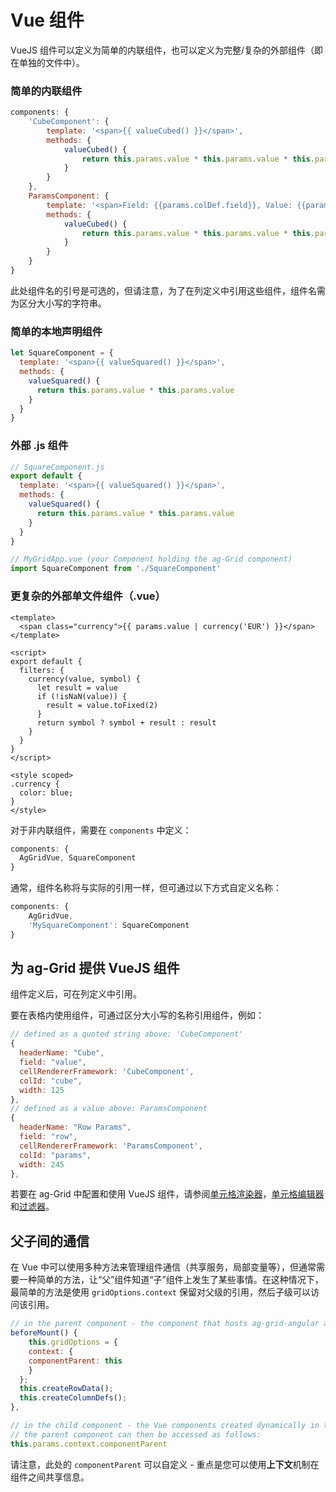 # Vue 组件

VueJS 组件可以定义为简单的内联组件，也可以定义为完整/复杂的外部组件（即在单独的文件中）。

### 简单的内联组件

```js
components: {
    'CubeComponent': {
        template: '<span>{{ valueCubed() }}</span>',
        methods: {
            valueCubed() {
                return this.params.value * this.params.value * this.params.value;
            }
        }
    },
    ParamsComponent: {
        template: '<span>Field: {{params.colDef.field}}, Value: {{params.value}}</span>',
        methods: {
            valueCubed() {
                return this.params.value * this.params.value * this.params.value;
            }
        }
    }
}
```

此处组件名的引号是可选的，但请注意，为了在列定义中引用这些组件，组件名需为区分大小写的字符串。

### 简单的本地声明组件

```js
let SquareComponent = {
  template: '<span>{{ valueSquared() }}</span>',
  methods: {
    valueSquared() {
      return this.params.value * this.params.value
    }
  }
}
```

### 外部 .js 组件

```js
// SquareComponent.js
export default {
  template: '<span>{{ valueSquared() }}</span>',
  methods: {
    valueSquared() {
      return this.params.value * this.params.value
    }
  }
}

// MyGridApp.vue (your Component holding the ag-Grid component)
import SquareComponent from './SquareComponent'
```

### 更复杂的外部单文件组件（.vue）

```vue
<template>
  <span class="currency">{{ params.value | currency('EUR') }}</span>
</template>

<script>
export default {
  filters: {
    currency(value, symbol) {
      let result = value
      if (!isNaN(value)) {
        result = value.toFixed(2)
      }
      return symbol ? symbol + result : result
    }
  }
}
</script>

<style scoped>
.currency {
  color: blue;
}
</style>
```

对于非内联组件，需要在 `components` 中定义：

```js
components: {
  AgGridVue, SquareComponent
}
```

通常，组件名称将与实际的引用一样，但可通过以下方式自定义名称：

```js {3}
components: {
    AgGridVue,
    'MySquareComponent': SquareComponent
}
```

## 为 ag-Grid 提供 VueJS 组件

组件定义后，可在列定义中引用。

要在表格内使用组件，可通过区分大小写的名称引用组件，例如：

```js {5,13}
// defined as a quoted string above: 'CubeComponent'
{
  headerName: "Cube",
  field: "value",
  cellRendererFramework: 'CubeComponent',
  colId: "cube",
  width: 125
},
// defined as a value above: ParamsComponent
{
  headerName: "Row Params",
  field: "row",
  cellRendererFramework: 'ParamsComponent',
  colId: "params",
  width: 245
},
```

若要在 ag-Grid 中配置和使用 VueJS 组件，请参阅[单元格渲染器]()，[单元格编辑器]()和[过滤器]()。

## 父子间的通信

在 Vue 中可以使用多种方法来管理组件通信（共享服务，局部变量等），但通常需要一种简单的方法，让“父”组件知道“子”组件上发生了某些事情。在这种情况下，最简单的方法是使用 `gridOptions.context` 保留对父级的引用，然后子级可以访问该引用。

```js
// in the parent component - the component that hosts ag-grid-angular and specifies which angular components to use in the grid
beforeMount() {
    this.gridOptions = {
    context: {
    componentParent: this
    }
  };
  this.createRowData();
  this.createColumnDefs();
},

// in the child component - the Vue components created dynamically in the grid
// the parent component can then be accessed as follows:
this.params.context.componentParent
```

请注意，此处的 `componentParent` 可以自定义 - 重点是您可以使用**上下文**机制在组件之间共享信息。